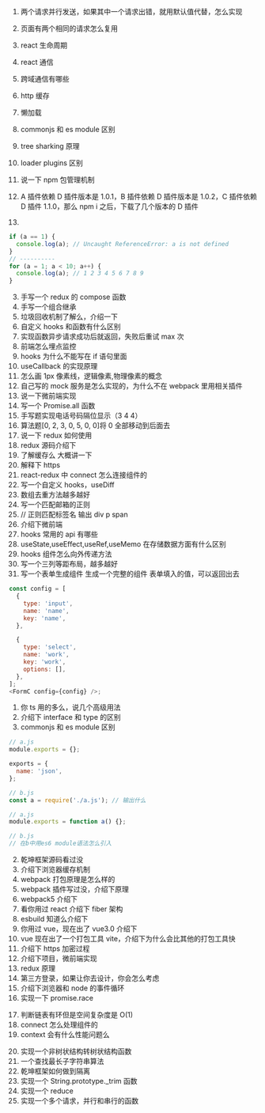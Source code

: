 1. 两个请求并行发送，如果其中一个请求出错，就用默认值代替，怎么实现
1. 页面有两个相同的请求怎么复用
1. react 生命周期
1. react 通信
1. 跨域通信有哪些
1. http 缓存
1. 懒加载
1. commonjs 和 es module 区别
1. tree sharking 原理
1. loader plugins 区别
1. 说一下 npm 包管理机制
1. A 插件依赖 D 插件版本是 1.0.1，B 插件依赖 D 插件版本是 1.0.2，C 插件依赖 D 插件 1.1.0，那么 npm i 之后，下载了几个版本的 D 插件

1.

```js
if (a == 1) {
  console.log(a); // Uncaught ReferenceError: a is not defined
}
// ----------
for (a = 1; a < 10; a++) {
  console.log(a); // 1 2 3 4 5 6 7 8 9
}
```

3.  手写一个 redux 的 compose 函数
4.  手写一个组合继承
5.  垃圾回收机制了解么，介绍一下
6.  自定义 hooks 和函数有什么区别
7.  实现函数异步请求成功后就返回，失败后重试 max 次
8.  前端怎么埋点监控
9.  hooks 为什么不能写在 if 语句里面
10. useCallback 的实现原理
11. 怎么画 1px 像素线，逻辑像素,物理像素的概念
12. 自己写的 mock 服务是怎么实现的，为什么不在 webpack 里用相关插件
13. 说一下微前端实现
14. 写一个 Promise.all 函数
15. 手写题实现电话号码隔位显示（3 4 4）
16. 算法题[0, 2, 3, 0, 5, 0, 0]将 0 全部移动到后面去
17. 说一下 redux 如何使用
18. redux 源码介绍下
19. 了解缓存么 大概讲一下
20. 解释下 https
21. react-redux 中 connect 怎么连接组件的
22. 写一个自定义 hooks，useDiff
23. 数组去重方法越多越好
24. 写一个匹配邮箱的正则
25. // 正则匹配标签名 输出 div p span
    <!-- 26. 实现一个深拷贝 -->
    <!-- 27. 实现函数统计字符串里面出现次数最多的字符 -->
26. 介绍下微前端
27. hooks 常用的 api 有哪些
28. useState,useEffect,useRef,useMemo 在存储数据方面有什么区别
29. hooks 组件怎么向外传递方法
30. 写一个三列等距布局，越多越好
31. 写一个表单生成组件 生成一个完整的组件 表单填入的值，可以返回出去

```js
const config = [
  {
    type: 'input',
    name: 'name',
    key: 'name',
  },

  {
    type: 'select',
    name: 'work',
    key: 'work',
    options: [],
  },
];
<FormC config={config} />;
```

1. 你 ts 用的多么，说几个高级用法
2. 介绍下 interface 和 type 的区别
3. commonjs 和 es module 区别

```js
// a.js
module.exports = {};

exports = {
  name: 'json',
};

// b.js
const a = require('./a.js'); // 输出什么
```

```js
// a.js
module.exports = function a() {};

// b.js
// 在b中用es6 module语法怎么引入
```

2. 乾坤框架源码看过没
3. 介绍下浏览器缓存机制
4. webpack 打包原理是怎么样的
5. webpack 插件写过没，介绍下原理
6. webpack5 介绍下
7. 看你用过 react 介绍下 fiber 架构
8. esbuild 知道么介绍下
9. 你用过 vue，现在出了 vue3.0 介绍下
10. vue 现在出了一个打包工具 vite，介绍下为什么会比其他的打包工具快
11. 介绍下 https 加密过程
12. 介绍下项目，微前端实现
13. redux 原理
14. 第三方登录，如果让你去设计，你会怎么考虑
15. 介绍下浏览器和 node 的事件循环
16. 实现一下 promise.race
<!-- 17. 实现一下 task().eat().sleep(2000).eat().sleep(2000)函数 -->
17. 判断链表有环但是空间复杂度是 O(1)
18. connect 怎么处理组件的
19. context 会有什么性能问题么
<!-- 20. 实现 sum(1)(2, 3)(4)柯里化 -->
20. 实现一个非树状结构转树状结构函数
21. 一个查找最长子字符串算法
22. 乾坤框架如何做到隔离
23. 实现一个 String.prototype.\_trim 函数
24. 实现一个 reduce
25. 实现一个多个请求，并行和串行的函数
